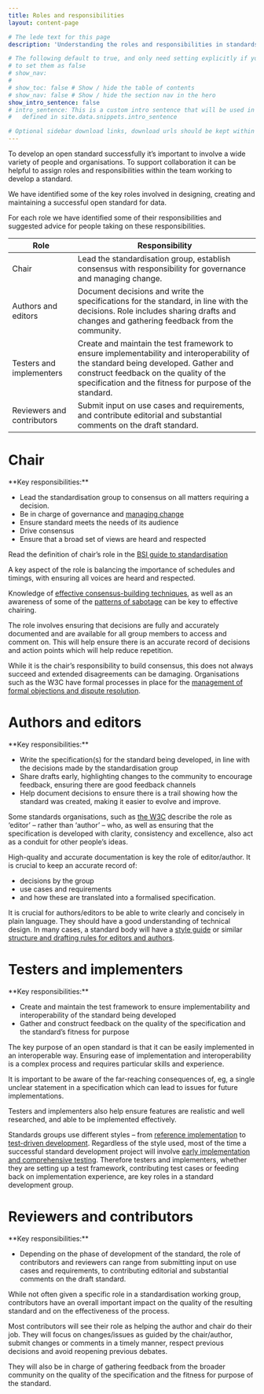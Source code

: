 ```yaml
---
title: Roles and responsibilities
layout: content-page

# The lede text for this page
description: 'Understanding the roles and responsibilities in standards development'

# The following default to true, and only need setting explicitly if you want
# to set them as false
# show_nav:
#
# show_toc: false # Show / hide the table of contents
# show_nav: false # Show / hide the section nav in the hero
show_intro_sentence: false
# intro_sentence: This is a custom intro sentence that will be used in preference to the global one
#   defined in site.data.snippets.intro_sentence

# Optional sidebar download links, download urls should be kept within the same directory
---
```


To develop an open standard successfully it’s important to involve a wide variety 
of people and organisations. To support collaboration it can be helpful to 
assign roles and responsibilities within the team working to develop a standard.

We have identified some of the key roles involved in designing, creating and 
maintaining a successful open standard for data. 

For each role we have identified some of their responsibilities and suggested 
advice for people taking on these responsibilities. 

<table>
    <thead>
      <tr>
        <th>Role</th>
        <th>Responsibility</th>
      </tr>
    </thead>
    <tr>
        <td>Chair</td>
        <td>Lead the standardisation group, establish consensus with responsibility for governance and managing change.</td>    
    </tr>
    <tr>
        <td>Authors and editors</td>
        <td>Document decisions and write the specifications for the standard, in line with the decisions. Role includes sharing drafts and changes and gathering feedback from the community.</td>    
    </tr>
    <tr>
        <td>Testers and implementers</td>
        <td>Create and maintain the test framework to ensure implementability and interoperability of the standard being developed. Gather and construct feedback on the quality of the specification and the fitness for purpose of the standard.</td>    
    </tr>
    <tr>
        <td>Reviewers and contributors</td>
        <td>Submit input on use cases and requirements, and contribute editorial and substantial comments on the draft standard.</td>    
    </tr>
</table>

# Chair

<div class="callout" markdown="1">
**Key responsibilities:**

* Lead the standardisation group to consensus on all matters requiring a decision.  
* Be in charge of governance and [managing change](http://standards.theodi.org/creating-open-standards/managing-change-in-open-standards/)
* Ensure standard meets the needs of its audience
* Drive consensus
* Ensure that a broad set of views are heard and respected
</div>

Read the definition of chair’s role in the [BSI guide to standardisation](https://www.bsigroup.com/Documents/standards/guide-to-standards/BSI-BS-0-2016.pdf#page=31)

A key aspect of the role is balancing the importance of schedules and timings, with ensuring all voices are heard and respected.

Knowledge of [effective consensus-building techniques](https://publicdisputes.mit.edu/short-guide-consensus-building), as well as an awareness of some of the [patterns of sabotage](http://www.openculture.com/2015/12/simple-sabotage-field-manual.html) can be key to effective chairing.  

The role involves ensuring that decisions are fully and accurately documented and are available for all group members to access and comment on. This will help ensure there is an accurate record of decisions and action points which will help reduce repetition.

While it is the chair’s responsibility to build consensus, this does not always succeed and extended disagreements can be damaging. Organisations such as the W3C have formal processes in place for the [management of formal objections and dispute resolution](https://www.w3.org/2019/Process-20190301/#Consensus).

# Authors and editors

<div class="callout" markdown="1">
**Key responsibilities:**

*   Write the specification(s) for the standard being developed, in line with the decisions made by the standardisation group
*   Share drafts early, highlighting changes to the community to encourage feedback, ensuring there are good feedback channels
*   Help document decisions to ensure there is a trail showing how the standard was created, making it easier to evolve and improve.
</div>

Some standards organisations, such as [the W3C](https://www.w3.org/) describe the role as ‘editor’ – rather than ‘author’ – who, as well as ensuring that the specification is developed with clarity, consistency and excellence, also act as a conduit for other people’s ideas. 

High-quality and accurate documentation is key the role of editor/author. It is crucial to keep an accurate record of: 

*   decisions by the group
*   use cases and requirements
*   and how these are translated into a formalised specification. 

It is crucial for authors/editors to be able to write clearly and concisely in plain language. They should have a good understanding of technical design. In many cases, a standard body will have a [style guide](https://w3c.github.io/manual-of-style/) or similar [structure and drafting rules for editors and authors](https://www.bsigroup.com/Documents/standards/guide-to-standards/Rules-for-structure-and-drafting-of-UK-standards-2017.pdf).


# Testers and implementers

<div class="callout" markdown="1">
**Key responsibilities:**

*   Create and maintain the test framework to ensure implementability and interoperability of the standard being developed
*   Gather and construct feedback on the quality of the specification and the standard’s fitness for purpose
</div>

The key purpose of an open standard is that it can be easily implemented in an interoperable way. Ensuring ease of implementation and interoperability is a complex process and requires particular skills and experience. 

It is important to be aware of the far-reaching consequences of, eg, a single unclear  statement in a specification which can lead to issues for future implementations. 

Testers and implementers also help ensure features are realistic and well researched, and able to be implemented effectively.

Standards groups use different styles – from [reference implementation](https://en.wikipedia.org/wiki/Reference_implementation) to [test-driven development](http://agiledata.org/essays/tdd.html). Regardless of the style used, most of the time a successful standard development project will involve [early implementation and comprehensive testing](https://www.w3.org/QA/WG/qaframe-primer). Therefore testers and implementers, whether they are setting up a test framework, contributing test cases or feeding back on implementation experience, are key roles in a standard development group.


# Reviewers and contributors

<div class="callout" markdown="1">
**Key responsibilities:**

* Depending on the phase of development of the standard, the role of contributors and reviewers can range from submitting input on use cases and requirements, to contributing editorial and substantial comments on the draft standard.
</div>

While not often given a specific role in a standardisation working group, contributors have an overall important impact on the quality of the resulting standard and on the effectiveness of the process.  

Most contributors will see their role as helping the author and chair do their job. They will focus on changes/issues as guided by the chair/author, submit changes or comments in a timely manner, respect previous decisions and avoid reopening previous debates.

They will also be in charge of gathering feedback from the broader community on the quality of the specification and the fitness for purpose of the standard.


